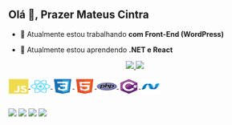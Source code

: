 ## Olá 👋, Prazer Mateus Cintra

- 🔭 Atualmente estou trabalhando **com Front-End (WordPress)**

- 🌱 Atualmente estou aprendendo **.NET e React**

  
<div align="center">
  <a href="https://github.com/cintra1">

  <img height="180em" src="https://github-readme-stats.vercel.app/api?username=cintra1&layout=compact&langs_count=7&theme=dracula"/>
  <img height="180em" src="https://github-readme-stats.vercel.app/api/top-langs/?username=cintra1&theme=dracula&hide_border=false&&layout=compact"/>
    
</div>
<div style="display: inline_block"><br>
  <img align="center" alt="Js" height="30" width="40" src="https://raw.githubusercontent.com/devicons/devicon/master/icons/javascript/javascript-plain.svg">
  <img align="center" alt="React" height="30" width="40" src="https://raw.githubusercontent.com/devicons/devicon/master/icons/react/react-original.svg">
  <img align="center" alt="CSS" height="30" width="40" src="https://raw.githubusercontent.com/devicons/devicon/master/icons/css3/css3-original.svg">
  <img align="center" alt="HTML" height="30" width="40" src="https://raw.githubusercontent.com/devicons/devicon/master/icons/html5/html5-original.svg">
  <img align="center" alt="PHP" height="30" width="40" src="https://raw.githubusercontent.com/devicons/devicon/master/icons/php/php-original.svg">
  <img align="center" alt="Csharp" height="30" width="40" src="https://raw.githubusercontent.com/devicons/devicon/master/icons/csharp/csharp-original.svg">
  <img align="center" alt="Dot-Net" height="30" width="40" src="https://raw.githubusercontent.com/devicons/devicon/master/icons/dot-net/dot-net-original.svg">
  
  ##
 
<div> 
  <a href="https://www.instagram.com/mateus_cintr/" target="_blank"><img src="https://img.shields.io/badge/-Instagram-%23E4405F?style=for-the-badge&logo=instagram&logoColor=white" target="_blank"></a>
 <a href="https://discord.gg/MBfW3ty" target="_blank"><img src="https://img.shields.io/badge/Discord-7289DA?style=for-the-badge&logo=discord&logoColor=white" target="_blank"></a> 
  <a href = "mailto:mateusdade@gmail.com"><img src="https://img.shields.io/badge/-Gmail-%23333?style=for-the-badge&logo=gmail&logoColor=white" target="_blank"></a>
  <a href="https://www.linkedin.com/in/mateus-cintra-704985222/" target="_blank"><img src="https://img.shields.io/badge/-LinkedIn-%230077B5?style=for-the-badge&logo=linkedin&logoColor=white" target="_blank"></a> 
 
</div>



